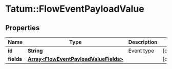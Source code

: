 # Tatum::FlowEventPayloadValue

## Properties
Name | Type | Description | Notes
------------ | ------------- | ------------- | -------------
**id** | **String** | Event type | [optional] 
**fields** | [**Array&lt;FlowEventPayloadValueFields&gt;**](FlowEventPayloadValueFields.md) |  | [optional] 

